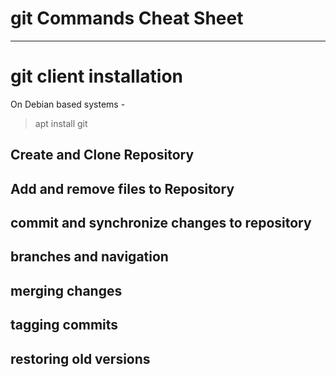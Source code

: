 # git Commands Cheat Sheet
---

# git client installation
On Debian based systems -
> apt install git

## Create and Clone Repository


## Add and remove files to Repository


## commit and synchronize changes to repository

## branches and navigation

## merging changes

## tagging commits

## restoring old versions


